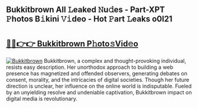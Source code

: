 ## Bukkitbrown All 𝙻eaked 𝙽u𝚍es - Part-XPT 𝙿hotos B𝚒kini 𝚅𝚒deo - Hot 𝙿art 𝙻eaks o0l21

# <h2><a href="http://ld7f8o.urlbe.top/?page=Bukkitbrown">🔗🔗👉👉 Bukkitbrown P𝚑oto𝚜Vid𝚎o</a></h2>

[![Bukkitbrown](https://i.imgur.com/eBuTRDB.gif)](http://ld7f8o.urlbe.top/?page=Bukkitbrown)
Bukkitbrown, a complex and thought-provoking individual, resists easy description. Her unorthodox approach to building a web presence has magnetized and offended observers, generating debates on consent, morality, and the intricacies of digital societies. Though her future direction is unclear, her influence on the online world is indisputable. Fueled by an unyielding resolve and undeniable captivation, Bukkitbrown impact on digital media is revolutionary.

